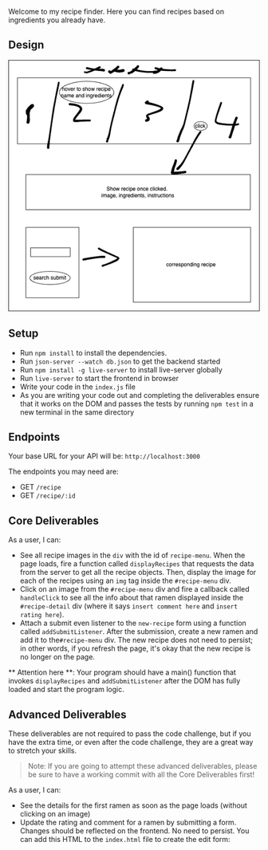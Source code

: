 
Welcome to my recipe finder. Here you can find recipes based on ingredients you already have. 

## Design 
![alt text](<recipe_finder.drawio (1).png>)
## Setup

- Run `npm install` to install the dependencies.
- Run `json-server --watch db.json` to get the backend started
- Run `npm install -g live-server` to install live-server globally
- Run `live-server` to start the frontend in browser
- Write your code in the `index.js` file
- As you are writing your code out and completing the deliverables ensure that it works on the DOM and passes the tests by running `npm test` in a new terminal in the same directory

## Endpoints

Your base URL for your API will be: `http://localhost:3000`

The endpoints you may need are:

- GET `/recipe`
- GET `/recipe/:id`



## Core Deliverables

As a user, I can:

- See all recipe images in the `div` with the id of `recipe-menu`. When the page
  loads, fire a function called `displayRecipes` that requests the data from the server
  to get all the recipe objects. Then,
  display the image for each of the recipes using an `img` tag inside the
  `#recipe-menu` div.
- Click on an image from the `#recipe-menu` div and fire a callback called `handleClick`
  to see all the info about that
  ramen displayed inside the `#recipe-detail` div (where it says
  `insert comment here` and `insert rating here`).
- Attach a submit even listener to the `new-recipe` form using a function called `addSubmitListener`.
  After the submission, create a new ramen and add it to the`#recipe-menu` div. The new recipe does not need to persist; in other words, if you refresh the page, it's okay that the new recipe is no
  longer on the page.

** Attention here **: Your program should have a main() function that invokes `displayRecipes` and `addSubmitListener` after the DOM has fully loaded and start the program logic.

## Advanced Deliverables

These deliverables are not required to pass the code challenge, but if you have
the extra time, or even after the code challenge, they are a great way to
stretch your skills.

> Note: If you are going to attempt these advanced deliverables, please be sure
> to have a working commit with all the Core Deliverables first!

As a user, I can:

- See the details for the first ramen as soon as the page loads (without
  clicking on an image)
- Update the rating and comment for a ramen by submitting a form. Changes should
  be reflected on the frontend. No need to persist. You can add this HTML to the
  `index.html` file to create the edit form:

